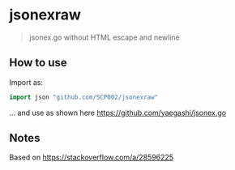 # jsonexraw

> jsonex.go without HTML escape and newline

## How to use

Import as:

```go
import json "github.com/SCP002/jsonexraw"
```

... and use as shown here <https://github.com/yaegashi/jsonex.go>

## Notes

Based on <https://stackoverflow.com/a/28596225>
